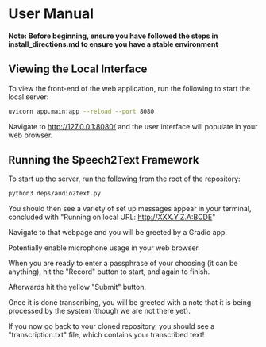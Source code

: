 # User Manual

**Note: Before beginning, ensure you have followed the steps in install_directions.md to ensure you have a stable environment**

## Viewing the Local Interface

To view the front-end of the web application, run the following to start the local server:

```bash
uvicorn app.main:app --reload --port 8080
```

Navigate to http://127.0.0.1:8080/ and the user interface will populate in your web browser.

## Running the Speech2Text Framework

To start up the server, run the following from the root of the repository:

```bash
python3 deps/audio2text.py
```

You should then see a variety of set up messages appear in your terminal, concluded with "Running on local URL: http://XXX.Y.Z.A:BCDE"

Navigate to that webpage and you will be greeted by a Gradio app.

Potentially enable microphone usage in your web browser.

When you are ready to enter a passphrase of your choosing (it can be anything), hit the "Record" button to start, and again to finish.

Afterwards hit the yellow "Submit" button.

Once it is done transcribing, you will be greeted with a note that it is being processed by the system (though we are not there yet).

If you now go back to your cloned repository, you should see a "transcription.txt" file, which contains your transcribed text!
